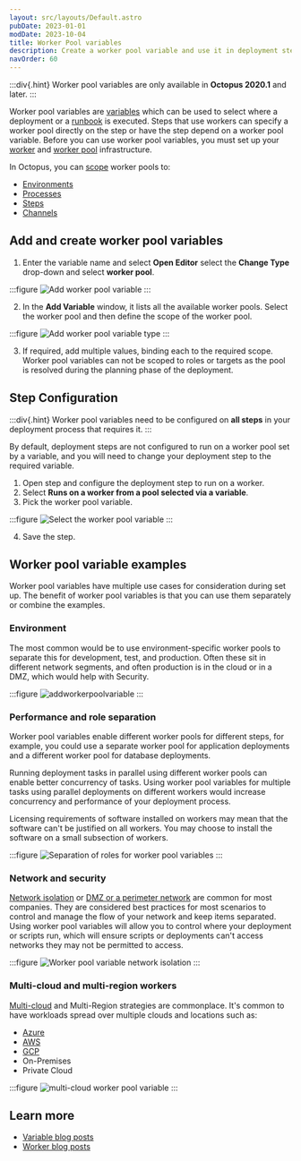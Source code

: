 ```yaml
---
layout: src/layouts/Default.astro
pubDate: 2023-01-01
modDate: 2023-10-04
title: Worker Pool variables
description: Create a worker pool variable and use it in deployment steps
navOrder: 60
---
```


:::div{.hint}
Worker pool variables are only available in **Octopus 2020.1** and later.
:::

Worker pool variables are [variables](/docs/projects/variables/) which can be used to select where a deployment or a [runbook](/docs/runbooks/) is executed. Steps that use workers can specify a worker pool directly on the step or have the step depend on a worker pool variable.  Before you can use worker pool variables, you must set up your [worker](/docs/infrastructure/workers/) and [worker pool](/docs/infrastructure/workers/worker-pools) infrastructure.

In Octopus, you can [scope](/docs/projects/variables/#scoping-variables) worker pools to:

- [Environments](/docs/infrastructure/environments)
- [Processes](/docs/projects/deployment-process)
- [Steps](/docs/projects/steps)
- [Channels](/docs/releases/channels)

## Add and create worker pool variables

1. Enter the variable name and select **Open Editor** select the **Change Type** drop-down and select **worker pool**.

:::figure
![Add worker pool variable](/docs/projects/variables/images/workerpoolvariable-add.png)
:::

2. In the **Add Variable** window, it lists all the available worker pools. Select the worker pool and then define the scope of the worker pool.

:::figure
![Add worker pool variable type](/docs/projects/variables/images/workerpoolvariable-changetype.png)
:::

3. If required, add multiple values, binding each to the required scope. Worker pool variables can not be scoped to roles or targets as the pool is resolved during the planning phase of the deployment.

## Step Configuration

:::div{.hint}
Worker pool variables need to be configured on **all steps** in your deployment process that requires it.
:::

By default, deployment steps are not configured to run on a worker pool set by a variable, and you will need to change your deployment step to the required variable.

1. Open step and configure the deployment step to run on a worker.
2. Select **Runs on a worker from a pool selected via a variable**.
3. Pick the worker pool variable.

:::figure
![Select the worker pool variable](/docs/projects/variables/images/workerpoolvariable-selection.png)
:::

4. Save the step.

## Worker pool variable examples

Worker pool variables have multiple use cases for consideration during set up. The benefit of worker pool variables is that you can use them separately or combine the examples.

### Environment

The most common would be to use environment-specific worker pools to separate this for development, test, and production. Often these sit in different network segments, and often production is in the cloud or in a DMZ, which would help with Security.

:::figure
![addworkerpoolvariable](/docs/projects/variables/images/workerpoolvariable-environments.png)
:::

### Performance and role separation

Worker pool variables enable different worker pools for different steps, for example, you could use a separate worker pool for application deployments and a different worker pool for database deployments.

Running deployment tasks in parallel using different worker pools can enable better concurrency of tasks. Using worker pool variables for multiple tasks using parallel deployments on different workers would increase concurrency and performance of your deployment process.

Licensing requirements of software installed on workers may mean that the software can't be justified on all workers. You may choose to install the software on a small subsection of workers.

:::figure
![Separation of roles for worker pool variables](/docs/projects/variables/images/workerpoolvariable-roleseparation.png)
:::

### Network and security

[Network isolation](https://en.wikipedia.org/wiki/Network_segmentation) or [DMZ or a perimeter network](https://en.wikipedia.org/wiki/DMZ_(computing)) are common for most companies. They are considered best practices for most scenarios to control and manage the flow of your network and keep items separated. Using worker pool variables will allow you to control where your deployment or scripts run, which will ensure scripts or deployments can't access networks they may not be permitted to access.

:::figure
![Worker pool variable network isolation](/docs/projects/variables/images/workerpoolvariable-networkisolation.png)
:::

### Multi-cloud and multi-region workers

[Multi-cloud](https://en.wikipedia.org/wiki/Multicloud) and Multi-Region strategies are commonplace. It's common to have workloads spread over multiple clouds and locations such as:

- [Azure](https://azure.microsoft.com/en-us/)
- [AWS](https://aws.amazon.com/)
- [GCP](https://cloud.google.com/)
- On-Premises
- Private Cloud

:::figure
![multi-cloud worker pool variable](/docs/projects/variables/images/workerpoolvariable-multicloud.png)
:::

## Learn more

- [Variable blog posts](https://octopus.com/blog/tag/variables)
- [Worker blog posts](https://octopus.com/blog/tag/workers)
